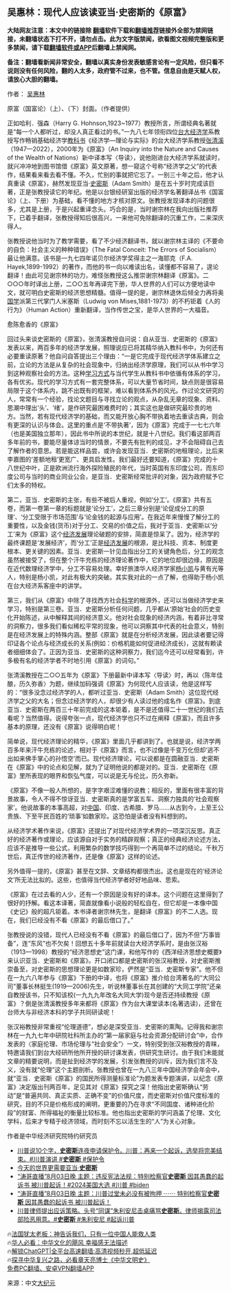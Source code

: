  <!-- 面包屑导航 --> <h2>吴惠林：现代人应该读亚当·史密斯的《原富》</h2> <p class="notice"><b>大陆网友注意：本文中的链接除 <a href="https://github.com/bannedbook/fanqiang" >翻墙</a>软件下载和<a href="https://github.com/killgcd/justmysocks/blob/master/README.md">翻墙推荐</a>链接外全部为禁网链接，未翻墙状态下打不开，请勿点击。此为文字版禁闻，欲看图文视频完整版和更多禁闻，请下载<a href="https://github.com/bannedbook/fanqiang">翻墙软件或APP</a>后翻墙上禁闻网。</p><p>备注：翻墙看新闻非常安全，翻墙以真实身份发表敏感言论有一定风险，但只看不说则没有任何风险，翻的人太多，政府管不过来，也不管。信息自由是天赋人权，请放心大胆的翻墙。</b></p>  <div class="entry"> <p>作者： <a href="https://www.bannedbook.org/bnews/tag/%e5%90%b4%e6%83%a0%e6%9e%97/" class="st_tag internal_tag" rel="tag" title="标签 吴惠林 下的日志">吴惠林</a></p> <p id="conimg">原富（国富论）（上）、（下）封面。（作者提供）</p> <p>正如哈利．强森（Harry G. Hohnson,1923~1977）教授所言，所谓经典名著就是“每一个人都听过，却没人真正看过的书。”一九八七年领衔四位<a href="https://www.bannedbook.org/bnews/tag/%E5%8F%B0%E5%A4%A7/" class="st_tag internal_tag" rel="tag" title="标签 台大 下的日志">台大</a><a href="https://www.bannedbook.org/bnews/tag/%E7%BB%8F%E6%B5%8E%E5%AD%A6/" class="st_tag internal_tag" rel="tag" title="标签 经济学 下的日志">经济学</a>系教授写作畅销基础经济学<a href="https://www.bannedbook.org/bnews/tag/%E6%95%99%E7%A7%91%E4%B9%A6/" class="st_tag internal_tag" rel="tag" title="标签 教科书 下的日志">教科书</a>《经济学—理论与实际》的台大经济学系教授<a href="https://www.bannedbook.org/bnews/tag/%e5%bc%a0%e6%b8%85%e6%ba%aa/" class="st_tag internal_tag" rel="tag" title="标签 张清溪 下的日志">张清溪</a>（1947—2022），2000年为《原富》（An Inquiry into the Nature and Causes of the Wealth of Nations）新中译本写〈导读〉，说他刚进台大经济学系就读时，就兴冲冲地到图书馆借《原富》英文原著，想一窥这个号称“经济学之父”的代表作，结果看来看去看不懂。不久，忙别的事就把它忘了。一别三十年之后，他才认真重读《原富》，赫然发现亚当·<a href="https://www.bannedbook.org/bnews/tag/%E5%8F%B2%E5%AF%86%E6%96%AF/" class="st_tag internal_tag" rel="tag" title="标签 史密斯 下的日志">史密斯</a>（Adam Smith）是在五十岁时完成该巨著，正是张教授读它的年纪。他是以台银经研室出版的经济学名著翻译丛书《国富论》（上、下册）为基础，看不懂的地方才核对原文。张教授发现译本的问题很多，尤其是上册，于是兴起重译念头。巧合的是，当时谢宗林在我向出版社推荐下，已着手翻译，张教授得知后很高兴，一来他可免除翻译的沉重工作，二来深庆得人。</p> <p>张教授说他当时为了教学需要，看了不少经济翻译书，就以谢宗林主译的《不要命的自负：社会主义的种种错误》（The Fatal Conceit: The Errors of Socialism）最让他满意。该书是一九七四年诺贝尔经济学奖得主之一海耶克（F.A. Hayek,1899-1992）的著作，而他的书一向以难读出名，读懂都不容易了，遑论翻译！由此可见谢宗林的功力，难怪张教授这么推崇谢宗林翻译《原富》。二○○○年时译出上册，二○○五年再译完下册，华人世界的人们可以方便地读中文，就可明白史密斯的经济思想精髓。值得一提的是，谢宗林退休后倾全力再将奥<span class='wp_keywordlink'><a href="https://www.bannedbook.org/forum24/" title="国学传统文化禁书" target="_blank">国学</a></span>派第三代掌门人米塞斯（Ludwig von Mises,1881-1973）的不朽钜着《人的行为》（Human Action）重新翻译，当作传世之宝，是华人世界的一大福音。</p> <p>愈陈愈香的《原富》</p> <p>回过头来谈史密斯的《原富》，张清溪教授自问说：自从亚当．史密斯的《原富》发表以来，两百多年的经济学发展，照理说应已将其精华纳入教科书中，为何还有必要重读原著？他自问自答提出三个理由：“一是它完成于现代经济学体系建立之前，立论的方法是从复杂的社会现象中，归纳出经济学原理，我们可以从书中学习到这种观察社会的方法。这种<a href="https://www.bannedbook.org/bnews/tag/%E5%AD%A6%E4%B9%A0%E6%96%B9%E5%BC%8F/" class="st_tag internal_tag" rel="tag" title="标签 学习方式 下的日志">学习方式</a>与当代学生从教科书中依循有体系的学习，各有优劣。现代的学习方式有一套完整体系，可以大量节省时间，缺点则是很容易局限于这个体系内，跳不出既有的框架，难以看到体系外的风光。作过论文研究的人，常常有一个经验，找论文题目与寻找立论的观点，从杂乱无章的现象、资料、思潮中理出‘头’、‘绪’，是作研究最困难费时的；其实这也是做研究最珍贵的地方。当然，若有现代经济学的基础，而又能开放心胸不带执着地去重读古典，则会有更深的认识与体会。这里的重点是‘不带执著’，因为《原富》完成于一七七六年（也是美国独立那年），因此书中所说的本世纪，就是十八世纪。我们看这部两百多年前的书，要能尽量体谅当时的情景，不要先有批判的成见，才不会阻碍自己去了解作者的意思。若是能这样品尝，或许会发现亚当．史密斯的地租理论，比后来李嘉图的‘差额地租’更宽广、更具启发性。我们最好还要知道，《原富》完成的十八世纪中叶，正是欧洲流行海外探险殖民的年代，当时英国有东印度公司，而东印度公司与当时的商业同业公会，是亚当．史密斯经常批评的对象，因为政府赋予它们太多的特权。</p> <p>第二，亚当．史密斯的主张，有些不被后人重视，例如‘分工’。《原富》共有五卷，而第一卷第一章的标题就是‘论分工’，之后三章分别是‘论促成分工的原理’、‘分工受限于市场范围’与‘论金钱的起源与应用’。在我近年来慢慢了解分工的重要性，以及金钱(货币)对于分工、交易的价值之后，我对于亚当．史密斯以‘分工’来为《原富》这个<span class='wp_keywordlink'><a href="https://www.bannedbook.org/forum2/topic869.html" title="宪政、法治和经济发展——走向市场经济的制度保障" target="_blank">经济发展</a></span>理论破题的安排，简直是惊呆了。因为，经济学的最终课题是‘发展经济’，而‘分工’正是<a href="https://www.bannedbook.org/bnews/tag/%E7%BB%8F%E6%B5%8E%E5%8F%91%E5%B1%95/" class="st_tag internal_tag" rel="tag" title="标签 经济发展 下的日志">经济发展</a>的根源，是比科技、资本、制度更根本、更关键的因素。亚当．史密斯一针见血指出分工的关键角色后，分工的观念虽然被接受了，但在整个汗牛充栋的经济理论著作中，它的地位却很边缘，原因是在近代数理经济学中，分工不容易处理。幸好旅澳华人经济学家<a href="https://www.bannedbook.org/bnews/tag/%e6%9d%a8%e5%b0%8f%e5%87%af/" class="st_tag internal_tag" rel="tag" title="标签 杨小凯 下的日志">杨小凯</a>与黄有光等人，特别是杨小凯，对此有极大的突破。其实我对此的一点了解，也得助于杨小凯在台大经济系客座中的讲学。</p> <p>第三，我们从《原富》中除了寻找西方社会<span class='wp_keywordlink'><a href="https://www.bannedbook.org/forum11/topic309.html" title="禁片：“科学”的棍子" target="_blank">科学</a></span>的根源外，还可以当做经济学史来学习，特别是第三卷。亚当．史密斯分析任何问题，几乎都从‘原始’社会的历史变化开始陈述，从中解释其间的经济意义。他对社会现象的经济内涵，有着非比寻常的洞察力，很多我们看似稀松平常的现象，他可以洞察其中代表的社会意义，特别是在经济发展上的特殊内涵。整部《原富》就是在分析经济发展，因此读者要记得印证各个论点与经济成长的关系(例如：价格机能如何促进经济成长)，这就有赖读者细细体会了。正因为亚当．史密斯的这种洞察力，我们迄今还可以经常看到，许多极有名的经济学者不时地引用《原富》的词句。”</p>  <p>张清溪教授在二○○五年为《原富》下册最新中译本写〈导读〉时，再以〈陈年佳酿，历久弥香〉为题，继续加码强调《原富》为何现代人应该读，他是这样写的：“很多没念过经济学的人，都听过亚当．史密斯（Adam Smith）这位现代经济学之父的大名；但念过经济学的人，却很少有人读过他的成名作《原富》。到底亚当．史密斯在两百三十年前完成的这本钜着，是不是还值得二十一世纪的我们去看呢？当然值得。说得夸张一点，现代经济学也只不过在阐释《原富》，而且许多基本的原理，还没有《原富》说得明白呢！</p> <p>简单说，现代经济理论的精华，《原富》里面几乎都讲到了。也就是说，经济学两百多年来汗牛充栋的论述，相对于《原富》而言，也不过像是千变万化但却‘逃不出如来佛手掌心的孙悟空’而已。现代经济理论，可以说都是在圆融亚当．史密斯在《原富》中的论点和见解，就为了证明他说的都是对的。亚当．史密斯在《原富》里所表现的眼界和恢弘气度，可以说是无与伦比，历久弥新。</p> <p>《原富》不像一般人所想的，是字字艰涩难懂的说教；相反的，里面有很丰富的背景故事，令人不得不惊讶亚当．史密斯真的是学富五车、洞察力独具的‘社会观察家’。他说故事的本事高超，对<span class='wp_keywordlink_affiliate'><a href="https://www.bannedbook.org/" title="中国" target="_blank">中国</a></span>、印度、古希腊、罗马……从古到今，上至王公贵族、下至平民百姓的‘琐事’如数家珍。这恐怕是读者没有料想到的。</p> <p>从经济学术著作来说，《原富》还提出了对现代经济学术界的一项深沉反思。真正好的经济著作或理论，应该源自对于实务的精辟观察；真正的经典经济论述方法，应该不是推导一些公式，利用繁杂的数学技巧得到一个再简单不过的结论。千秋万世后，真正传世的经济著作，还是像《原富》这样的论述。</p>  <p>另外值得一提的，《原富》甚至在文辞、文章结构都很杰出。这也是现在的‘经济论文’所无法比拟的。这些，也值得当代经济学者好好地品味、思索。</p> <p>《原富》在过去看的人少，还有一个原因是没有好的译本。这个问题在这里得到了很好的抒解。看这本译著，简直就像看小说般的轻松自在，但它却是一本像中国《史记》般的超凡钜着。本书译者谢宗林先生，是翻译《原富》的不二人选。现在，我们已经没有不看《原富》的最后借口了。”</p> <p>张教授说的没错，现代人已经没有不看《原富》的最后借口了，因为不但“万事皆备”，连“东风”也不欠矣！回想五十多年前就读台大经济学系时，是由张汉裕（1913—1998）教授的“经济思想史”这门课，和他写作的《西洋经济思想史概要》来认识亚当．史密斯和《原富》。开口闭口都是史密斯的张汉裕教授，对史密斯推崇备至，对史密斯的思想理论更是如数家珍，俨然是“亚当．史密斯专家”。他不但在一九六八年参与《原富》下册的中译，也将《原富》推介给台湾著名的“大同公司”董事长林挺生(1919—2006)先生，听说林董事长在其创建的“大同工学院”还亲自教授该书，只不知该校(一九九九年改名大同大学)现今是否还持续教授《原富》？倒是张清溪教授多年来都将《原富》作为台大课堂读本(名著选读)，还曾在台师大与非经济本科的学子共同研读呢！</p> <p>张汉裕教授非常重视“伦理道德”，想必是深受亚当．史密斯的熏陶。记得我和谢宗林在一九九七年中研院社科所主办的“第一届家庭与社会资源分配研讨会”中，合作发表的〈家庭伦理、市场伦理与“社会安全”〉一文，特别受到张汉裕教授的青睐，特邀请我们到台大经研所他所开授的研讨课发表，供研究生研讨。由于我们未能就文章的精要说明，而是扯到经济学的发展，引发张教授的训斥，因为我们言不及义，没有就“伦理”这个主题剖析。张教授也曾在一九八三年中国经济学会年会中，就“亚当．史密斯《原富》的国民所得测量标准论”为题发表专题演讲，以纪念《原富》决定版出刊两百年，足见其对《原富》探究之深！他指出史密斯确认“劳动”是“普遍共同、真正实质、正确不变”的价值尺度，而史密斯对价值尺度标准的研究，目的不只是价格形成的阐明，更重要的乃在寻求“不同国度、诸种进化阶段”的财富、所得福祉的衡量比较标准。他也指出史密斯的学问涵盖了伦理、文化学科，后来才专精于经济领域，而时刻不忘以活生生的“人”为关心对象。</p>  <p>作者是中华经济研究院特约研究员</p> <!--<div id="taboola-mid-1"></div>--><ul class='op-related-articles' title='相关阅读'> <li><a href='https://www.bannedbook.org/bnews/comments/20230807/1916977.html' target='_blank'>川普说10个字，<b>史密斯</b>连夜申请保护令。川普：再来一个起诉，选举将完美结束。#川普演讲 #<b>史密斯</b> #保护令</a></li> <li><a href='https://www.bannedbook.org/bnews/ssgc/20230806/1916678.html' target='_blank'>今天的世界更需要亚当·<b>史密斯</b></a></li> <li><a href='https://www.bannedbook.org/bnews/sohnews/20230804/1915842.html' target='_blank'>“涛哥直播”8月03日晚 主题：违反宪法法规：特别检察官<b>史密斯</b> 因其愚蠢的起诉书 被川普起诉！#2024美国大选 #川普 #biden</a></li> <li><a href='https://www.bannedbook.org/bnews/sohnews/20230804/1915813.html' target='_blank'>“涛哥直播”8月03日晚 主题：川普过堂未必没有被拘押 ⋯⋯ 特别检察官<b>史密斯</b> 因其愚蠢的起诉书 被川普起诉！</a></li> <li><a href='https://www.bannedbook.org/bnews/comments/20230803/1915556.html' target='_blank'>川普律师提出应诉策略。头号“同谋”朱利安尼击桌痛骂<b>史密斯</b>。律师揭露司法部险恶用意。#<b>史密斯</b> #朱利安尼 #起诉川普</a></li> </ul> <p class="texttj"> 🔥<a href="https://www.bannedbook.org/bnews/ssgc/20230219/1850782.html" target="_blank">法国犹太老板：神告诉我们，只有一位中国人能救人类</a><br/> 🔥<a href="https://www.bannedbook.org/bnews/comments/20220220/1694796.html" target="_blank">华人必看：中华文化的飓风 幸福感无法描述</a><br/> 🔥<a href="https://github.com/bannedbook/fanqiang/wiki/V2ray%E6%9C%BA%E5%9C%BA" target="_blank">解锁ChatGPT|全平台高速翻墙:高清视频秒开,超低延迟</a><br/> 🔥<a href="https://www.bannedbook.org/bnews/comments/20220808/1768773.html" target="_blank">探寻中华复兴之路，必看章天亮博士《中华文明史》</a><br/> <a href="https://github.com/bannedbook/fanqiang/wiki/%E7%A6%81%E9%97%BB%E7%BD%91%E5%AE%89%E5%8D%93%E7%BF%BB%E5%A2%99%E6%96%B0%E9%97%BBAPP" target="_blank">免费PC翻墙、安卓VPN翻墙APP</a><br/> </p><p class="src-info">来源：中文<span class='wp_keywordlink_affiliate'><a href="http://www.epochtimes.com/" title="大纪元" target="_blank">大纪元</a></span> </p><a name='sharetosocial'></a> <div style="margin-bottom:5px;padding-bottom:5px;clear:both"> <div id="archive-pix-1" class="banner-ads"> <!-- AuctionX Display platform tag START --> <div id="27602x728x90x621x_ADSLOT1" clicktrack="%%CLICK_URL_ESC%%"></div>  <!-- AuctionX Display platform tag END --> </div> <div id="archive-pix-2" class="banner-ads"> <!-- AuctionX Display platform tag START --> <div id="27556x300x250x621x_ADSLOT1" clicktrack="%%CLICK_URL_ESC%%" style="margin:0 auto;text-align:center"></div>  <!-- AuctionX Display platform tag END --> </div> </div>  <div id="archive-pix-1" class="banner-ads"> <!-- AuctionX Display platform tag START --> <div id="27603x728x90x621x_ADSLOT1" clicktrack="%%CLICK_URL_ESC%%"></div>  <!-- AuctionX Display platform tag END --> </div> </div><!--END ENTRY--> 